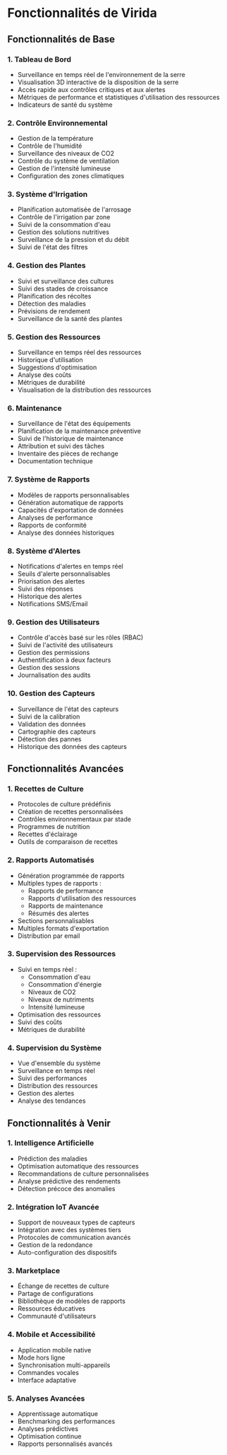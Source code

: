 # Fonctionnalités de Virida

## Fonctionnalités de Base

### 1. Tableau de Bord
- Surveillance en temps réel de l'environnement de la serre
- Visualisation 3D interactive de la disposition de la serre
- Accès rapide aux contrôles critiques et aux alertes
- Métriques de performance et statistiques d'utilisation des ressources
- Indicateurs de santé du système

### 2. Contrôle Environnemental
- Gestion de la température
- Contrôle de l'humidité
- Surveillance des niveaux de CO2
- Contrôle du système de ventilation
- Gestion de l'intensité lumineuse
- Configuration des zones climatiques

### 3. Système d'Irrigation
- Planification automatisée de l'arrosage
- Contrôle de l'irrigation par zone
- Suivi de la consommation d'eau
- Gestion des solutions nutritives
- Surveillance de la pression et du débit
- Suivi de l'état des filtres

### 4. Gestion des Plantes
- Suivi et surveillance des cultures
- Suivi des stades de croissance
- Planification des récoltes
- Détection des maladies
- Prévisions de rendement
- Surveillance de la santé des plantes

### 5. Gestion des Ressources
- Surveillance en temps réel des ressources
- Historique d'utilisation
- Suggestions d'optimisation
- Analyse des coûts
- Métriques de durabilité
- Visualisation de la distribution des ressources

### 6. Maintenance
- Surveillance de l'état des équipements
- Planification de la maintenance préventive
- Suivi de l'historique de maintenance
- Attribution et suivi des tâches
- Inventaire des pièces de rechange
- Documentation technique

### 7. Système de Rapports
- Modèles de rapports personnalisables
- Génération automatique de rapports
- Capacités d'exportation de données
- Analyses de performance
- Rapports de conformité
- Analyse des données historiques

### 8. Système d'Alertes
- Notifications d'alertes en temps réel
- Seuils d'alerte personnalisables
- Priorisation des alertes
- Suivi des réponses
- Historique des alertes
- Notifications SMS/Email

### 9. Gestion des Utilisateurs
- Contrôle d'accès basé sur les rôles (RBAC)
- Suivi de l'activité des utilisateurs
- Gestion des permissions
- Authentification à deux facteurs
- Gestion des sessions
- Journalisation des audits

### 10. Gestion des Capteurs
- Surveillance de l'état des capteurs
- Suivi de la calibration
- Validation des données
- Cartographie des capteurs
- Détection des pannes
- Historique des données des capteurs

## Fonctionnalités Avancées

### 1. Recettes de Culture
- Protocoles de culture prédéfinis
- Création de recettes personnalisées
- Contrôles environnementaux par stade
- Programmes de nutrition
- Recettes d'éclairage
- Outils de comparaison de recettes

### 2. Rapports Automatisés
- Génération programmée de rapports
- Multiples types de rapports :
  - Rapports de performance
  - Rapports d'utilisation des ressources
  - Rapports de maintenance
  - Résumés des alertes
- Sections personnalisables
- Multiples formats d'exportation
- Distribution par email

### 3. Supervision des Ressources
- Suivi en temps réel :
  - Consommation d'eau
  - Consommation d'énergie
  - Niveaux de CO2
  - Niveaux de nutriments
  - Intensité lumineuse
- Optimisation des ressources
- Suivi des coûts
- Métriques de durabilité

### 4. Supervision du Système
- Vue d'ensemble du système
- Surveillance en temps réel
- Suivi des performances
- Distribution des ressources
- Gestion des alertes
- Analyse des tendances

## Fonctionnalités à Venir

### 1. Intelligence Artificielle
- Prédiction des maladies
- Optimisation automatique des ressources
- Recommandations de culture personnalisées
- Analyse prédictive des rendements
- Détection précoce des anomalies

### 2. Intégration IoT Avancée
- Support de nouveaux types de capteurs
- Intégration avec des systèmes tiers
- Protocoles de communication avancés
- Gestion de la redondance
- Auto-configuration des dispositifs

### 3. Marketplace
- Échange de recettes de culture
- Partage de configurations
- Bibliothèque de modèles de rapports
- Ressources éducatives
- Communauté d'utilisateurs

### 4. Mobile et Accessibilité
- Application mobile native
- Mode hors ligne
- Synchronisation multi-appareils
- Commandes vocales
- Interface adaptative

### 5. Analyses Avancées
- Apprentissage automatique
- Benchmarking des performances
- Analyses prédictives
- Optimisation continue
- Rapports personnalisés avancés
